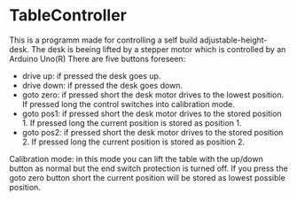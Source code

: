 # TableController

This is a programm made for controlling a self build adjustable-height- desk. The desk is beeing lifted by a stepper motor which is controlled by an Arduino Uno(R)
There are five buttons foreseen:
* drive up: if pressed the desk goes up.
* drive down: if pressed the desk goes down.
* goto zero: if pressed short the desk motor drives to the lowest position. If pressed long the control switches into calibration mode.
* goto pos1: if pressed short the desk motor drives to the stored position 1. If pressed long the current position is stored as position 1.
* goto pos2: if pressed short the desk motor drives to the stored position 2. If pressed long the current position is stored as position 2.
  
Calibration mode: in this mode you can lift the table with the up/down button as normal but the end switch protection is turned off. If you press the goto zero button short the current position will be stored as lowest possible position.
